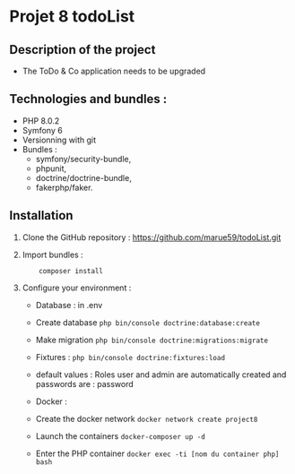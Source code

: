 # Projet 8 todoList

## Description of the project

- The ToDo & Co application needs to be upgraded

## Technologies and bundles :

- PHP 8.0.2
- Symfony 6
- Versionning with git
- Bundles :
  - symfony/security-bundle,
  - phpunit,
  - doctrine/doctrine-bundle,
  - fakerphp/faker.

## Installation

1. Clone the GitHub repository :
   https://github.com/marue59/todoList.git

2. Import bundles :

   ```
       composer install
   ```

3. Configure your environment :

   - Database : in .env
   - Create database
     `php bin/console doctrine:database:create`
   - Make migration
     `php bin/console doctrine:migrations:migrate`
   - Fixtures :
     `php bin/console doctrine:fixtures:load`
   - default values : Roles user and admin are automatically created and passwords are : password

   - Docker :
   - Create the docker network
     `docker network create project8`
   - Launch the containers
     `docker-composer up -d`
   - Enter the PHP container
     `docker exec -ti [nom du container php] bash`
